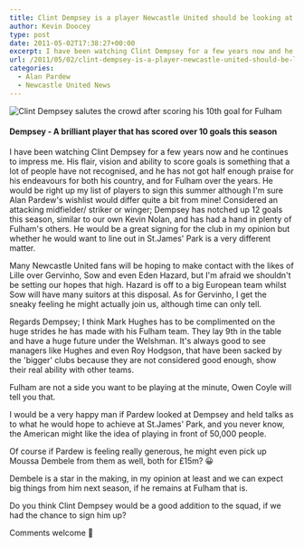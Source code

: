 ```yaml
---
title: Clint Dempsey is a player Newcastle United should be looking at this summer
author: Kevin Doocey
type: post
date: 2011-05-02T17:38:27+00:00
excerpt: I have been watching Clint Dempsey for a few years now and he continues to impress me. His flair, vision and ability to score goals is..
url: /2011/05/02/clint-dempsey-is-a-player-newcastle-united-should-be-looking-at-this-summer/
categories:
  - Alan Pardew
  - Newcastle United News
---
```


![Clint Dempsey salutes the crowd after scoring his 10th goal for Fulham](https://www.tynetime.com/wp-content/uploads/2011/05/Clint-Dempsey-Fulham.jpg "Clint-Dempsey-Fulham-FC")

#### Dempsey - A brilliant player that has scored over 10 goals this season

I have been watching Clint Dempsey for a few years now and he continues to impress me. His flair, vision and ability to score goals is something that a lot of people have not recognised, and he has not got half enough praise for his endeavours for both his country, and for Fulham over the years. He would be right up my list of players to sign this summer although I'm sure Alan Pardew's wishlist would differ  quite a bit from mine! Considered an attacking midfielder/ striker or winger; Dempsey has notched up 12 goals this season, similar to our own Kevin Nolan, and has had a hand in plenty of Fulham's others. He would be a great signing for the club in my opinion but whether he would want to line out in St.James' Park is a very different matter.

Many Newcastle United fans will be hoping to make contact with the likes of Lille over Gervinho, Sow and even Eden Hazard, but I'm afraid we shouldn't be setting our hopes that high. Hazard is off to a big European team whilst Sow will have many suitors at this disposal. As for Gervinho, I get the sneaky feeling he might actually join us, although time can only tell.

Regards Dempsey; I think Mark Hughes has to be complimented on the huge strides he has made with his Fulham team. They lay 9th in the table and have a huge future under the Welshman. It's always good to see managers like Hughes and even Roy Hodgson, that have been sacked by the 'bigger' clubs because they are not considered good enough, show their real ability with other teams.

Fulham are not a side you want to be playing at the minute, Owen Coyle will tell you that.

I would be a very happy man if Pardew looked at Dempsey and held talks as to what he would hope to achieve at St.James' Park, and you never know, the American might like the idea of playing in front of 50,000 people.

Of course if Pardew is feeling really generous, he might even pick up Moussa Dembele from them as well, both for £15m? 😀

Dembele is a star in the making, in my opinion at least and we can expect big things from him next season, if he remains at Fulham that is.

Do you think Clint Dempsey would be a good addition to the squad, if we had the chance to sign him up?

Comments welcome 🙂
